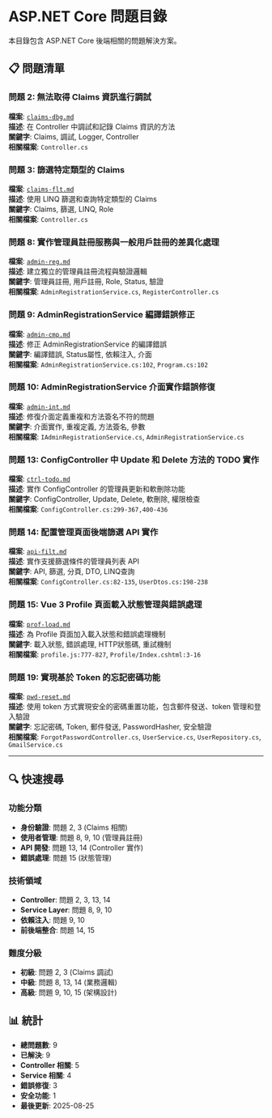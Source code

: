 # ASP.NET Core 問題目錄

本目錄包含 ASP.NET Core 後端相關的問題解決方案。

## 📋 問題清單

### 問題 2: 無法取得 Claims 資訊進行調試
**檔案**: [`claims-dbg.md`](./claims-dbg.md)  
**描述**: 在 Controller 中調試和記錄 Claims 資訊的方法  
**關鍵字**: Claims, 調試, Logger, Controller  
**相關檔案**: `Controller.cs`

### 問題 3: 篩選特定類型的 Claims
**檔案**: [`claims-flt.md`](./claims-flt.md)  
**描述**: 使用 LINQ 篩選和查詢特定類型的 Claims  
**關鍵字**: Claims, 篩選, LINQ, Role  
**相關檔案**: `Controller.cs`

### 問題 8: 實作管理員註冊服務與一般用戶註冊的差異化處理
**檔案**: [`admin-reg.md`](./admin-reg.md)  
**描述**: 建立獨立的管理員註冊流程與驗證邏輯  
**關鍵字**: 管理員註冊, 用戶註冊, Role, Status, 驗證  
**相關檔案**: `AdminRegistrationService.cs`, `RegisterController.cs`

### 問題 9: AdminRegistrationService 編譯錯誤修正
**檔案**: [`admin-cmp.md`](./admin-cmp.md)  
**描述**: 修正 AdminRegistrationService 的編譯錯誤  
**關鍵字**: 編譯錯誤, Status屬性, 依賴注入, 介面  
**相關檔案**: `AdminRegistrationService.cs:102`, `Program.cs:102`

### 問題 10: AdminRegistrationService 介面實作錯誤修復
**檔案**: [`admin-int.md`](./admin-int.md)  
**描述**: 修復介面定義重複和方法簽名不符的問題  
**關鍵字**: 介面實作, 重複定義, 方法簽名, 參數  
**相關檔案**: `IAdminRegistrationService.cs`, `AdminRegistrationService.cs`

### 問題 13: ConfigController 中 Update 和 Delete 方法的 TODO 實作
**檔案**: [`ctrl-todo.md`](./ctrl-todo.md)  
**描述**: 實作 ConfigController 的管理員更新和軟刪除功能  
**關鍵字**: ConfigController, Update, Delete, 軟刪除, 權限檢查  
**相關檔案**: `ConfigController.cs:299-367,400-436`

### 問題 14: 配置管理頁面後端篩選 API 實作
**檔案**: [`api-filt.md`](./api-filt.md)  
**描述**: 實作支援篩選條件的管理員列表 API  
**關鍵字**: API, 篩選, 分頁, DTO, LINQ查詢  
**相關檔案**: `ConfigController.cs:82-135`, `UserDtos.cs:198-238`

### 問題 15: Vue 3 Profile 頁面載入狀態管理與錯誤處理
**檔案**: [`prof-load.md`](./prof-load.md)  
**描述**: 為 Profile 頁面加入載入狀態和錯誤處理機制  
**關鍵字**: 載入狀態, 錯誤處理, HTTP狀態碼, 重試機制  
**相關檔案**: `profile.js:777-827`, `Profile/Index.cshtml:3-16`

### 問題 19: 實現基於 Token 的忘記密碼功能
**檔案**: [`pwd-reset.md`](./pwd-reset.md)  
**描述**: 使用 token 方式實現安全的密碼重置功能，包含郵件發送、token 管理和登入驗證  
**關鍵字**: 忘記密碼, Token, 郵件發送, PasswordHasher, 安全驗證  
**相關檔案**: `ForgotPasswordController.cs`, `UserService.cs`, `UserRepository.cs`, `GmailService.cs`

---

## 🔍 快速搜尋

### 功能分類
- **身份驗證**: 問題 2, 3 (Claims 相關)
- **使用者管理**: 問題 8, 9, 10 (管理員註冊)
- **API 開發**: 問題 13, 14 (Controller 實作)
- **錯誤處理**: 問題 15 (狀態管理)

### 技術領域
- **Controller**: 問題 2, 3, 13, 14
- **Service Layer**: 問題 8, 9, 10
- **依賴注入**: 問題 9, 10
- **前後端整合**: 問題 14, 15

### 難度分級
- **初級**: 問題 2, 3 (Claims 調試)
- **中級**: 問題 8, 13, 14 (業務邏輯)
- **高級**: 問題 9, 10, 15 (架構設計)

## 📊 統計

- **總問題數**: 9
- **已解決**: 9
- **Controller 相關**: 5
- **Service 相關**: 4
- **錯誤修復**: 3
- **安全功能**: 1
- **最後更新**: 2025-08-25